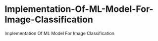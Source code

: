 # Implementation-Of-ML-Model-For-Image-Classification
Implementation Of ML Model For Image Classification
